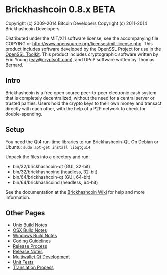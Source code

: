 Brickhashcoin 0.8.x BETA
====================

Copyright (c) 2009-2014 Bitcoin Developers
Copyright (c) 2011-2014 Brickhashcoin Developers

Distributed under the MIT/X11 software license, see the accompanying
file COPYING or http://www.opensource.org/licenses/mit-license.php.
This product includes software developed by the OpenSSL Project for use in the [OpenSSL Toolkit](http://www.openssl.org/). This product includes
cryptographic software written by Eric Young ([eay@cryptsoft.com](mailto:eay@cryptsoft.com)), and UPnP software written by Thomas Bernard.


Intro
---------------------
Brickhashcoin is a free open source peer-to-peer electronic cash system that is
completely decentralized, without the need for a central server or trusted
parties.  Users hold the crypto keys to their own money and transact directly
with each other, with the help of a P2P network to check for double-spending.


Setup
---------------------
You need the Qt4 run-time libraries to run Brickhashcoin-Qt. On Debian or Ubuntu:
	`sudo apt-get install libqtgui4`

Unpack the files into a directory and run:

- bin/32/brickhashcoin-qt (GUI, 32-bit)
- bin/32/brickhashcoind (headless, 32-bit)
- bin/64/brickhashcoin-qt (GUI, 64-bit)
- bin/64/brickhashcoind (headless, 64-bit)

See the documentation at the [Brickhashcoin Wiki](http://brickhashcoin.info)
for help and more information.


Other Pages
---------------------
- [Unix Build Notes](build-unix.md)
- [OSX Build Notes](build-osx.md)
- [Windows Build Notes](build-msw.md)
- [Coding Guidelines](coding.md)
- [Release Process](release-process.md)
- [Release Notes](release-notes.md)
- [Multiwallet Qt Development](multiwallet-qt.md)
- [Unit Tests](unit-tests.md)
- [Translation Process](translation_process.md)
